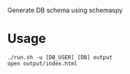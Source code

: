 Generate DB schema using schemaspy

# Usage

```
./run.sh -u [DB_USER] [DB] output
open output/index.html
```
